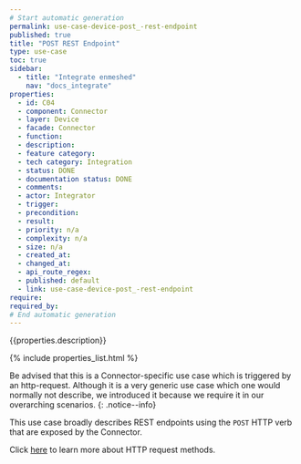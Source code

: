 ```yaml
---
# Start automatic generation
permalink: use-case-device-post_-rest-endpoint
published: true
title: "POST REST Endpoint"
type: use-case
toc: true
sidebar:
  - title: "Integrate enmeshed"
    nav: "docs_integrate"
properties:
  - id: C04
  - component: Connector
  - layer: Device
  - facade: Connector
  - function:
  - description:
  - feature category:
  - tech category: Integration
  - status: DONE
  - documentation status: DONE
  - comments:
  - actor: Integrator
  - trigger:
  - precondition:
  - result:
  - priority: n/a
  - complexity: n/a
  - size: n/a
  - created_at:
  - changed_at:
  - api_route_regex:  
  - published: default
  - link: use-case-device-post_-rest-endpoint
require:
required_by:
# End automatic generation
---
```


{{properties.description}}

{% include properties_list.html %}

Be advised that this is a Connector-specific use case which is triggered by an http-request. Although it is a very generic use case which one would normally not describe, we introduced it because we require it in our overarching scenarios.
{: .notice--info}

This use case broadly describes REST endpoints using the `POST` HTTP verb
that are exposed by the Connector.

Click [here](https://developer.mozilla.org/en-US/docs/Web/HTTP/Methods) to learn
more about HTTP request methods.
